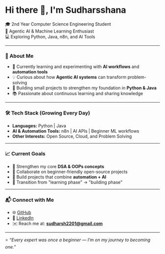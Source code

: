 # Hi there 👋, I'm Sudharsshana  

🎓 2nd Year Computer Science Engineering Student  
🤖 Agentic AI & Machine Learning Enthusiast  
💻 Exploring Python, Java, n8n, and AI Tools  

---

### 🚀 About Me
- 🌱 Currently learning and experimenting with **AI workflows** and **automation tools**  
- 💡 Curious about how **Agentic AI systems** can transform problem-solving  
- 🔨 Building small projects to strengthen my foundation in **Python & Java**  
- 📚 Passionate about continuous learning and sharing knowledge  

---

### 🛠️ Tech Stack (Growing Every Day)
- **Languages:** Python | Java  
- **AI & Automation Tools:** n8n | AI APIs | Beginner ML workflows  
- **Other Interests:** Open Source, Cloud, and Problem Solving  

---

### 📈 Current Goals
- 🧩 Strengthen my core **DSA & OOPs concepts**  
- 🤝 Collaborate on beginner-friendly open-source projects  
- 🧠 Build projects that combine **automation + AI**  
- 🎯 Transition from "learning phase" → "building phase"  

---

### 📬 Connect with Me
- 🌐 [GitHub](https://github.com/sudharsh22)  
- 💼 [LinkedIn](https://linkedin.com/in/sudharsshana-r/)
- ✉️ Reach me at: **sudharsh2201@gmail.com**  

---

⭐️ *“Every expert was once a beginner — I’m on my journey to becoming one.”*  
